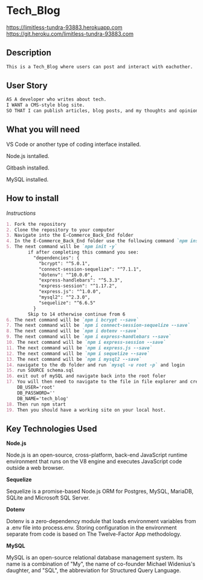 # Tech_Blog
https://limitless-tundra-93883.herokuapp.com
https://git.heroku.com/limitless-tundra-93883.com

## Description
```md
This is a Tech_Blog where users can post and interact with eachother.
```

## User Story 

```md
AS A developer who writes about tech.
I WANT a CMS-style blog site.
SO THAT I can publish articles, blog posts, and my thoughts and opinions.
```

## What you will need

VS Code or another type of coding interface installed.

Node.js isntalled.

Gitbash installed.

MySQL installed.

## How to install

*Instructions*
```md
1. Fork the repository
2. Clone the repository to your computer
3. Navigate into the E-Commerce_Back_End folder
4. In the E-Commerce_Back_End folder use the following command `npm install`
5. The next command will be `npm init -y`
        if after completing this command you see: 
          "dependencies": {
            "bcrypt": "^5.0.1",
            "connect-session-sequelize": "^7.1.1",
            "dotenv": "^10.0.0",
            "express-handlebars": "^5.3.3",
            "express-session": "^1.17.2",
            "express.js": "^1.0.0",
            "mysql2": "^2.3.0",
            "sequelize": "^6.6.5"
          }
        Skip to 14 otherwise continue from 6
6. The next command will be `npm i bcrypt --save`
7. The next command will be `npm i connect-session-sequelize --save`
8. The next command will be `npm i dotenv --save`
9. The next command will be `npm i express-handlebars --save`
10. The next command will be `npm i express-session --save`
11. The next command will be `npm i express.js --save`
12. The next command will be `npm i sequelize --save`
13. The next command will be `npm i mysql2 --save`
14. navigate to the db folder and run `mysql -u root -p` and login
15. run SOURCE schema.sql
16. exit out of mySQL and navigate back into the root foler
17. You will then need to navigate to the file in file explorer and create a .env file like the following and save it:
    DB_USER='root'
    DB_PASSWORD=''
    DB_NAME='tech_blog'
18. Then run npm start
19. Then you should have a working site on your local host.
```

## Key Technologies Used

**Node.js**

Node.js is an open-source, cross-platform, back-end JavaScript runtime environment that runs on the V8 engine and executes JavaScript code outside a web browser.

**Sequelize**

Sequelize is a promise-based Node.js ORM for Postgres, MySQL, MariaDB, SQLite and Microsoft SQL Server.

**Dotenv**

Dotenv is a zero-dependency module that loads environment variables from a .env file into process.env. Storing configuration in the environment separate from code is based on The Twelve-Factor App methodology.

**MySQL**

MySQL is an open-source relational database management system. Its name is a combination of "My", the name of co-founder Michael Widenius's daughter, and "SQL", the abbreviation for Structured Query Language.

